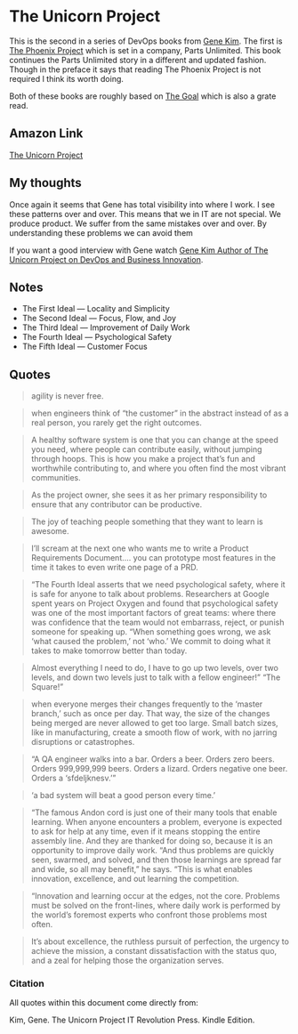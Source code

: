 # The Unicorn Project

This is the second in a series of DevOps books from [Gene Kim](https://www.amazon.com/Gene-Kim/e/B00AERCJ9E?ref=dbs_t_r_fta_b00aercj9e).
The first is [The Phoenix Project](the_phonenix_project.md) which is set in a company, Parts Unlimited.
This book continues the Parts Unlimited story in a different and updated fashion.  Though in the preface it says that
reading The Phoenix Project is not required I think its worth doing.

Both of these books are roughly based on [The Goal](the_goal.md) which is also a grate read.

## Amazon Link

[The Unicorn Project](https://www.amazon.com/gp/product/B07QT9QR41/ref=dbs_a_def_rwt_bibl_vppi_i2)

## My thoughts

Once again it seems that Gene has total visibility into where I work.   I see these patterns over and over.
This means that we in IT are not special.  We produce product.  We suffer from the same mistakes over and over.
By understanding these problems we can avoid them

If you want a good interview with Gene watch [Gene Kim Author of The Unicorn Project on DevOps and Business Innovation](https://www.youtube.com/watch?v=__7d3rnPNqY).

## Notes

- The First Ideal — Locality and Simplicity  
- The Second Ideal — Focus, Flow, and Joy
- The Third Ideal — Improvement of Daily Work
- The Fourth Ideal — Psychological Safety
- The Fifth Ideal — Customer Focus

## Quotes

> agility is never free.

> when engineers think of “the customer” in the abstract instead of as a real person, you rarely get the right outcomes.

> A healthy software system is one that you can change at the speed you need, where people can contribute easily, without jumping through hoops. This is how you make a project that’s fun and worthwhile contributing to, and where you often find the most vibrant communities.

> As the project owner, she sees it as her primary responsibility to ensure that any contributor can be productive.

> The joy of teaching people something that they want to learn is awesome.

> I’ll scream at the next one who wants me to write a Product Requirements Document....  you can prototype most features in the time it takes to even write one page of a PRD.
 
> “The Fourth Ideal asserts that we need psychological safety, where it is safe for anyone to talk about problems. Researchers at Google spent years on Project Oxygen and found that psychological safety was one of the most important factors of great teams: where there was confidence that the team would not embarrass, reject, or punish someone for speaking up. “When something goes wrong, we ask ‘what caused the problem,’ not ‘who.’ We commit to doing what it takes to make tomorrow better than today.

> Almost everything I need to do, I have to go up two levels, over two levels, and down two levels just to talk with a fellow engineer!” “The Square!”

> when everyone merges their changes frequently to the ‘master branch,’ such as once per day. That way, the size of the changes being merged are never allowed to get too large. Small batch sizes, like in manufacturing, create a smooth flow of work, with no jarring disruptions or catastrophes.

> “A QA engineer walks into a bar. Orders a beer. Orders zero beers. Orders 999,999,999 beers. Orders a lizard. Orders negative one beer. Orders a ‘sfdeljknesv.’”

> ‘a bad system will beat a good person every time.’

> “The famous Andon cord is just one of their many tools that enable learning. When anyone encounters a problem, everyone is expected to ask for help at any time, even if it means stopping the entire assembly line. And they are thanked for doing so, because it is an opportunity to improve daily work. “And thus problems are quickly seen, swarmed, and solved, and then those learnings are spread far and wide, so all may benefit,” he says. “This is what enables innovation, excellence, and out learning the competition.

> “Innovation and learning occur at the edges, not the core. Problems must be solved on the front-lines, where daily work is performed by the world’s foremost experts who confront those problems most often.

> It’s about excellence, the ruthless pursuit of perfection, the urgency to achieve the mission, a constant dissatisfaction with the status quo, and a zeal for helping those the organization serves.


### Citation

All quotes within this document come directly from: 

Kim, Gene. The Unicorn Project IT Revolution Press. Kindle Edition. 